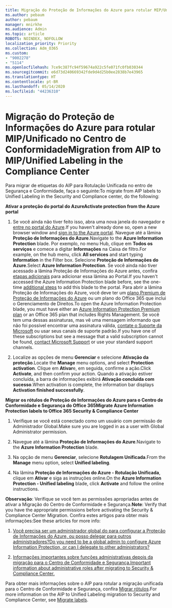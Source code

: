 ```yaml
---
title: Migração do Proteção de Informações do Azure para rotular MIP/Unificado no Centro de Conformidade
ms.author: pebaum
author: pebaum
manager: mnirkhe
ms.audience: Admin
ms.topic: article
ROBOTS: NOINDEX, NOFOLLOW
localization_priority: Priority
ms.collection: Adm_O365
ms.custom:
- "9002278"
- "5114"
ms.openlocfilehash: 7ce9c387fc94f59674a922c5fe071fc0fb030344
ms.sourcegitcommit: e6d73d240669342fde9d4d25b0ee2838b7e43965
ms.translationtype: HT
ms.contentlocale: pt-BR
ms.lasthandoff: 05/14/2020
ms.locfileid: "44236310"
---
```

# <a name="migration-from-aip-to-mipunified-labeling-in-the-compliance-center"></a><span data-ttu-id="49ffc-102">Migração do Proteção de Informações do Azure para rotular MIP/Unificado no Centro de Conformidade</span><span class="sxs-lookup"><span data-stu-id="49ffc-102">Migration from AIP to MIP/Unified Labeling in the Compliance Center</span></span>

<span data-ttu-id="49ffc-103">Para migrar de etiquetas do AIP para Rotulação Unificada no entro de Segurança e Conformidade, faça o seguinte:</span><span class="sxs-lookup"><span data-stu-id="49ffc-103">To migrate from AIP labels to Unified Labeling in the Security and Compliance center, do the following:</span></span>

<span data-ttu-id="49ffc-104">**Ativar a proteção do portal do Azure**</span><span class="sxs-lookup"><span data-stu-id="49ffc-104">**Activate protection from the Azure portal**</span></span>

1. <span data-ttu-id="49ffc-105">Se você ainda não tiver feito isso, abra uma nova janela do navegador e [entre no portal do Azure](https://docs.microsoft.com/azure/information-protection/deploy-use/configure-policy#signing-in-to-the-azure-portal).</span><span class="sxs-lookup"><span data-stu-id="49ffc-105">If you haven't already done so, open a new browser window and [sign in to the Azure portal](https://docs.microsoft.com/azure/information-protection/deploy-use/configure-policy#signing-in-to-the-azure-portal).</span></span> <span data-ttu-id="49ffc-106">Navegue até a lâmina **Proteção de Informações do Azure**.</span><span class="sxs-lookup"><span data-stu-id="49ffc-106">Navigate to the **Azure Information Protection** blade.</span></span> <span data-ttu-id="49ffc-107">Por exemplo, no menu Hub, clique em **Todos os serviços** e comece a digitar **Informações** na Caixa de filtro.</span><span class="sxs-lookup"><span data-stu-id="49ffc-107">For example, on the hub menu, click **All services** and start typing **Information** in the Filter box.</span></span> <span data-ttu-id="49ffc-108">Selecione **Proteção de Informações do Azure**.</span><span class="sxs-lookup"><span data-stu-id="49ffc-108">Select **Azure Information Protection**.</span></span> <span data-ttu-id="49ffc-109">Se você ainda não tiver acessado a lâmina Proteção de Informações do Azure antes, confira [etapas adicionais](https://docs.microsoft.com/azure/information-protection/deploy-use/configure-policy#to-access-the-azure-information-protection-blade-for-the-first-time) para adicionar essa lâmina ao Portal.</span><span class="sxs-lookup"><span data-stu-id="49ffc-109">If you haven't accessed the Azure Information Protection blade before, see the one-time [additional steps](https://docs.microsoft.com/azure/information-protection/deploy-use/configure-policy#to-access-the-azure-information-protection-blade-for-the-first-time) to add this blade to the portal.</span></span> <span data-ttu-id="49ffc-110">Para abrir a lâmina Proteção de Informações do Azure, você deve ter um [plano Premium de Proteção de Informações do Azure](https://www.microsoft.com/cloud-platform/azure-information-protection-pricing) ou um plano do Office 365 que inclui o Gerenciamento de Direitos.</span><span class="sxs-lookup"><span data-stu-id="49ffc-110">To open the Azure Information Protection blade, you must have either an [Azure Information Protection Premium plan](https://www.microsoft.com/cloud-platform/azure-information-protection-pricing) or an Office 365 plan that includes Rights Management.</span></span> <span data-ttu-id="49ffc-111">Se você tem uma dessas assinaturas, mas vê uma mensagem informando que não foi possível encontrar uma assinatura válida, [contate o Suporte da Microsoft](https://docs.microsoft.com/azure/information-protection/get-started/information-support#to-contact-microsoft-support) ou usar seus canais de suporte padrão.</span><span class="sxs-lookup"><span data-stu-id="49ffc-111">If you have one of these subscriptions but see a message that a valid subscription cannot be found, [contact Microsoft Support](https://docs.microsoft.com/azure/information-protection/get-started/information-support#to-contact-microsoft-support) or use your standard support channels.</span></span>

2. <span data-ttu-id="49ffc-112">Localize as opções de menu **Gerenciar** e selecione **Ativação da proteção**.</span><span class="sxs-lookup"><span data-stu-id="49ffc-112">Locate the **Manage** menu options, and select **Protection activation**.</span></span> <span data-ttu-id="49ffc-113">Clique em **Ativar**e, em seguida, confirme a ação.</span><span class="sxs-lookup"><span data-stu-id="49ffc-113">Click **Activate**, and then confirm your action.</span></span> <span data-ttu-id="49ffc-114">Quando a ativação estiver concluída, a barra de informações exibirá **Ativação concluída com sucesso**.</span><span class="sxs-lookup"><span data-stu-id="49ffc-114">When activation is complete, the information bar displays **Activation finished successfully**.</span></span>

<span data-ttu-id="49ffc-115">**Migrar os rótulos de Proteção de Informações do Azure para o Centro de Conformidade e Segurança do Office 365**</span><span class="sxs-lookup"><span data-stu-id="49ffc-115">**Migrate Azure Information Protection labels to Office 365 Security & Compliance Center**</span></span>

1. <span data-ttu-id="49ffc-116">Verifique se você está conectado como um usuário com permissão de Administrador Global.</span><span class="sxs-lookup"><span data-stu-id="49ffc-116">Make sure you are logged in as a user with Global Administrator permission.</span></span>

2. <span data-ttu-id="49ffc-117">Navegue até a lâmina **Proteção de Informações do Azure**.</span><span class="sxs-lookup"><span data-stu-id="49ffc-117">Navigate to the **Azure Information Protection** blade.</span></span>

3. <span data-ttu-id="49ffc-118">Na opção de menu **Gerenciar**, selecione **Rotulagem Unificada**.</span><span class="sxs-lookup"><span data-stu-id="49ffc-118">From the **Manage** menu option, select **Unified labeling**.</span></span>

4. <span data-ttu-id="49ffc-119">Na lâmina **Proteção de Informações do Azure - Rotulação Unificada**, clique em **Ativar** e siga as instruções online.</span><span class="sxs-lookup"><span data-stu-id="49ffc-119">On the **Azure Information Protection - Unified labeling** blade, click **Activate** and follow the online instructions.</span></span>

<span data-ttu-id="49ffc-120">**Observação**: Verifique se você tem as permissões apropriadas antes de ativar a Migração do Centro de Conformidade e Segurança.</span><span class="sxs-lookup"><span data-stu-id="49ffc-120">**Note**: Verify that you have the appropriate permissions before activating the Security & Compliance Center Migration.</span></span> <span data-ttu-id="49ffc-121">Confira estes artigos para obter mais informações:</span><span class="sxs-lookup"><span data-stu-id="49ffc-121">See these articles for more info:</span></span>

1. [<span data-ttu-id="49ffc-122">Você precisa ser um administrador global do para configurar a Proteção de Informações do Azure, ou posso delegar para outros administradores?</span><span class="sxs-lookup"><span data-stu-id="49ffc-122">Do you need to be a global admin to configure Azure Information Protection, or can I delegate to other administrators?</span></span>](https://docs.microsoft.com/azure/information-protection/faqs#do-you-need-to-be-a-global-admin-to-configure-azure-information-protection-or-can-i-delegate-to-other-administrators)

2. [<span data-ttu-id="49ffc-123">Informações importantes sobre funções administrativas depois da migração para o Centro de Conformidade e Segurança.</span><span class="sxs-lookup"><span data-stu-id="49ffc-123">Important information about administrative roles after migrating to Security & Compliance Center.</span></span>](https://docs.microsoft.com/azure/information-protection/configure-policy-migrate-labels#important-information-about-administrative-roles)

<span data-ttu-id="49ffc-124">Para obter mais informações sobre o AIP para rotular a migração unificada para o Centro de Conformidade e Segurança, confira [Migrar rótulos](https://docs.microsoft.com/azure/information-protection/configure-policy-migrate-labels).</span><span class="sxs-lookup"><span data-stu-id="49ffc-124">For more information on the AIP to Unified Labeling migration to Security and Compliance Center, see [Migrate labels](https://docs.microsoft.com/azure/information-protection/configure-policy-migrate-labels).</span></span>
